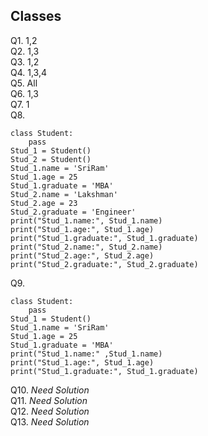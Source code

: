 ## Classes
Q1. 1,2 <br>
Q2. 1,3 <br>
Q3. 1,2 <br>
Q4. 1,3,4 <br>
Q5. All <br>
Q6. 1,3 <br>
Q7. 1 <br>
Q8.
```
class Student:
	pass
Stud_1 = Student()  
Stud_2 = Student()
Stud_1.name = 'SriRam'
Stud_1.age = 25
Stud_1.graduate = 'MBA'
Stud_2.name = 'Lakshman'
Stud_2.age = 23
Stud_2.graduate = 'Engineer'
print("Stud_1.name:", Stud_1.name)
print("Stud_1.age:", Stud_1.age)
print("Stud_1.graduate:", Stud_1.graduate)
print("Stud_2.name:", Stud_2.name)
print("Stud_2.age:", Stud_2.age)
print("Stud_2.graduate:", Stud_2.graduate)
```
Q9. 
```
class Student:
	pass
Stud_1 = Student()  
Stud_1.name = 'SriRam'
Stud_1.age = 25
Stud_1.graduate = 'MBA'
print("Stud_1.name:" ,Stud_1.name)
print("Stud_1.age:", Stud_1.age)
print("Stud_1.graduate:", Stud_1.graduate)

```
Q10. *Need Solution* <br>
Q11. *Need Solution* <br>
Q12. *Need Solution* <br>
Q13. *Need Solution* <br>

